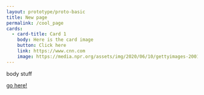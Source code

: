 ```yaml
---
layout: prototype/proto-basic
title: New page
permalink: /cool_page
cards:
  - card-title: Card 1
    body: Here is the card image
    button: Click here
    link: https://www.cnn.com
    image: https://media.npr.org/assets/img/2020/06/10/gettyimages-200199027-001_wide-3ff0f063a2bf1ab01550d3508c816bc43009d215.jpg?s=1400
---
```

body stuff


[go here!](https://example.com)